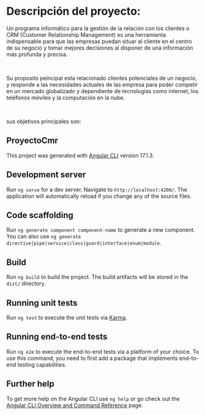 # Descripción del proyecto:

Un programa informático para la gestión de la relación con los clientes o CRM (Customer Relationship Management) es una herramienta indispensable para que las empresas puedan situar al cliente en el centro de su negocio y tomar mejores decisiones al disponer de una información más profunda y precisa.

<br />

Su proposito peincipal esta relacionado clientes potenciales de un negocio, y responde a las necesidades actuales de las empresa para poder competir en un mercado globalizado y dependiente de tecnologías como internet, los teléfonos móviles y la computación en la nube.

<br />

sus objetivos principales son:

## ProyectoCmr

This project was generated with [Angular CLI](https://github.com/angular/angular-cli) version 17.1.3.

## Development server

Run `ng serve` for a dev server. Navigate to `http://localhost:4200/`. The application will automatically reload if you change any of the source files.

## Code scaffolding

Run `ng generate component component-name` to generate a new component. You can also use `ng generate directive|pipe|service|class|guard|interface|enum|module`.

## Build

Run `ng build` to build the project. The build artifacts will be stored in the `dist/` directory.

## Running unit tests

Run `ng test` to execute the unit tests via [Karma](https://karma-runner.github.io).

## Running end-to-end tests

Run `ng e2e` to execute the end-to-end tests via a platform of your choice. To use this command, you need to first add a package that implements end-to-end testing capabilities.

## Further help

To get more help on the Angular CLI use `ng help` or go check out the [Angular CLI Overview and Command Reference](https://angular.io/cli) page.
